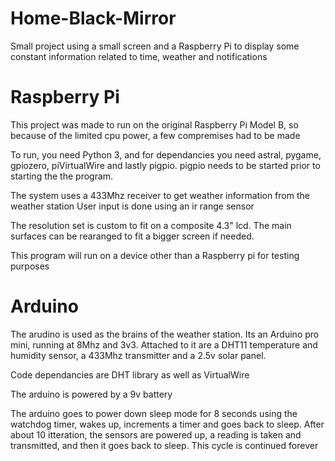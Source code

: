 # Home-Black-Mirror

Small project using a small screen and a Raspberry Pi to display some constant information related to time, weather and notifications


# Raspberry Pi

This project was made to run on the original Raspberry Pi Model B, so because of the limited cpu power, a few compremises had to be made

To run, you need Python 3, and for dependancies you need astral, pygame, gpiozero, piVirtualWire and lastly pigpio. pigpio needs to be started prior to starting the the program. 

The system uses a 433Mhz receiver to get weather information from the weather station
User input is done using an ir range sensor

The resolution set is custom to fit on a composite 4.3" lcd. The main surfaces can be rearanged to fit a bigger screen if needed.

This program will run on a device other than a Raspberry pi for testing purposes 

# Arduino

The arudino is used as the brains of the weather station. Its an Arduino pro mini, running at 8Mhz and 3v3. Attached to it are a DHT11 temperature and humidity sensor, a 433Mhz transmitter and a 2.5v solar panel. 

Code dependancies are DHT library as well as VirtualWire

The arduino is powered by a 9v battery

The arduino goes to power down sleep mode for 8 seconds using the watchdog timer, wakes up, increments a timer and goes back to sleep. After about 10 itteration, the sensors are powered up, a reading is taken and transmitted, and then it goes back to sleep. This cycle is continued forever
